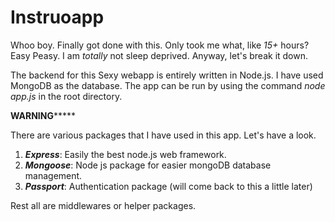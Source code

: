 # Instruoapp

Whoo boy. Finally got done with this. Only took me what, like *15+* hours? Easy Peasy. I am *totally* not sleep deprived. 
Anyway, let's break it down. 

The backend for this Sexy webapp is entirely written in Node.js. I have used MongoDB as the database.
The app can be run by using the command *node app.js* in the root directory.

****************************WARNING*********************************

There are various packages that I have used in this app. Let's have a look.
1. ***Express***:  Easily the best node.js web framework.
1. ***Mongoose***: Node js package for easier mongoDB database management.
1. ***Passport***: Authentication package (will come back to this a little later)

Rest all are middlewares or helper packages.
